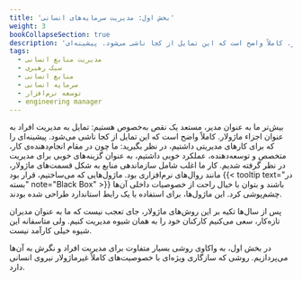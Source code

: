 ```yaml
---
title: 'بخش اول: مدیریت سرمایه‌های انسانی'
weight: 3
bookCollapseSection: true
description: 'بیش‌تر ما به عنوان مدیر، مستعد یک نقص به‌خصوص هستیم: تمایل به مدیریت افراد به عنوان اجزاء ماژولار. کاملاً واضح است که این تمایل از کجا ناشی می‌شود. پیشینه‌ای...'
tags:
  - مدیریت منابع انسانی
  - سبک رهبری
  - منابع انسانی
  - سرمایه انسانی
  - توسعه نرم‌افزار
  - engineering manager
---
```


بیش‌تر ما به عنوان مدیر، مستعد یک نقص به‌خصوص هستیم: تمایل به مدیریت افراد به عنوان اجزاء ماژولار. کاملاً واضح است که این تمایل از کجا ناشی می‌شود. پیشینه‌ای را که برای کارهای مدیریتی داشتیم، در نظر بگیرید: ما چون در مقام انجام‌دهنده‌ی کار، متخصص و توسعه‌دهنده، عملکرد خوبی داشتیم،‌ به عنوان گزینه‌های خوبی برای مدیریت در نظر گرفته شدیم. کار ما اغلب شامل سازماندهی منابع به شکل قسمت‌های ماژولار، مانند 
روال‌های نرم‌افزاری بود. ماژول‌‌هایی که می‌ساختیم، قرار بود 
{{< tooltip text="در بسته" note="Black Box" >}}
 باشند و بتوان با خیال راحت از خصوصیات داخلی آن‌ها چشم‌پوشی کرد. این ماژول‌ها، برای استفاده با یک رابط استاندارد طراحی شده بودند.

پس از سال‌ها تکیه بر این روش‌های ماژولار، جای تعجب نیست که ما به عنوان مدیران تازه‌کار، سعی می‌کنیم کارکنان خود را به همان شیوه مدیریت کنیم. ولی متاسفانه این شیوه خیلی کارآمد نیست.

در بخش اول، به واکاوی روشی بسیار متفاوت برای مدیریت افراد و نگرش به آن‌ها می‌پردازیم. روشی که سازگاری ویژه‌ای با خصوصیت‌های کاملاً غیر‌ماژولار نیروی انسانی دارد.
